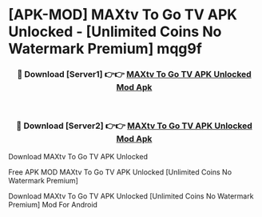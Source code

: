 # [APK-MOD] MAXtv To Go TV APK Unlocked - [Unlimited Coins No Watermark Premium] mqg9f



<div align="center">
<h3>🔴 Download [Server1] 👉👉 <a href="https://momento.my/?title=MAXtv_To_Go_TV_APK_Unlocked">MAXtv To Go TV APK Unlocked Mod Apk</a></h3><br>

<h3>🔴 Download [Server2] 👉👉 <a href="https://momento.my/?title=MAXtv_To_Go_TV_APK_Unlocked">MAXtv To Go TV APK Unlocked Mod Apk</a></h3>
</div>



Download MAXtv To Go TV APK Unlocked 

Free APK MOD MAXtv To Go TV APK Unlocked [Unlimited Coins No Watermark Premium]

Download MAXtv To Go TV APK Unlocked [Unlimited Coins No Watermark Premium] Mod For Android

